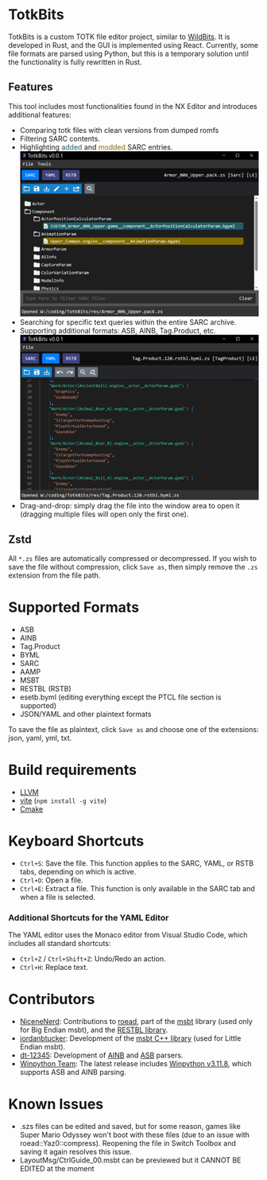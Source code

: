 # TotkBits
TotkBits is a custom TOTK file editor project, similar to [WildBits](https://github.com/NiceneNerd/Wild-Bits). It is developed in Rust, and the GUI is implemented using React. Currently, some file formats are parsed using Python, but this is a temporary solution until the functionality is fully rewritten in Rust.

## Features
This tool includes most functionalities found in the NX Editor and introduces additional features:
- Comparing totk files with clean versions from dumped romfs
- Filtering SARC contents.
- Highlighting <span style="color:#205F63;">added</span> and <span style="color:#826C00;">modded</span> SARC entries. ![Alt text](preview/p1.png "")
- Searching for specific text queries within the entire SARC archive.
- Supporting additional formats: ASB, AINB, Tag.Product, etc. ![Alt text](preview/p2.png "")
- Drag-and-drop: simply drag the file into the window area to open it (dragging multiple files will open only the first one).

## Zstd
All `*.zs` files are automatically compressed or decompressed. If you wish to save the file without compression, click `Save as`, then simply remove the `.zs` extension from the file path.

# Supported Formats
- ASB
- AINB
- Tag.Product
- BYML
- SARC
- AAMP
- MSBT
- RESTBL (RSTB)
- esetb.byml (editing everything except the PTCL file section is supported)
- JSON/YAML and other plaintext formats

To save the file as plaintext, click `Save as` and choose one of the extensions: json, yaml, yml, txt.

# Build requirements

- [LLVM](https://github.com/llvm/llvm-project/releases)
- [vite](https://vitejs.dev/guide/) (`npm install -g vite`)
- [Cmake](https://cmake.org/download/) 

# Keyboard Shortcuts

- `Ctrl+S`: Save the file. This function applies to the SARC, YAML, or RSTB tabs, depending on which is active.
- `Ctrl+O`: Open a file.
- `Ctrl+E`: Extract a file. This function is only available in the SARC tab and when a file is selected.

### Additional Shortcuts for the YAML Editor

The YAML editor uses the Monaco editor from Visual Studio Code, which includes all standard shortcuts:
- `Ctrl+Z` / `Ctrl+Shift+Z`: Undo/Redo an action.
- `Ctrl+H`: Replace text.

# Contributors
- [NiceneNerd](https://github.com/NiceneNerd): Contributions to [roead](https://github.com/NiceneNerd/roead), part of the [msbt](https://github.com/NiceneNerd/msyt) library (used only for Big Endian msbt), and the [RESTBL library](https://github.com/NiceneNerd/restbl).
- [jordanbtucker](https://github.com/jordanbtucker): Development of the [msbt C++ library](https://github.com/EPD-Libraries/msbt) (used for Little Endian msbt).
- [dt-12345](https://github.com/dt-12345): Development of [AINB](https://github.com/dt-12345/ainb.git) and [ASB](https://github.com/dt-12345/asb.git) parsers.
- [Winpython Team](https://github.com/winpython): The latest release includes [Winpython v3.11.8](https://github.com/winpython/winpython/releases/tag/7.1.20240203final), which supports ASB and AINB parsing.

# Known Issues
- .szs files can be edited and saved, but for some reason, games like Super Mario Odyssey won't boot with these files (due to an issue with roead::Yaz0::compress). Reopening the file in Switch Toolbox and saving it again resolves this issue.
- LayoutMsg/CtrlGuide_00.msbt can be previewed but it CANNOT BE EDITED at the moment

